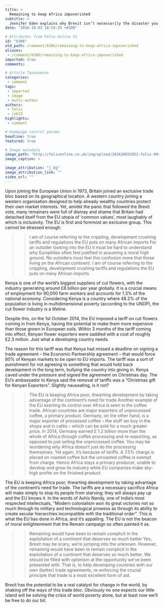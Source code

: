 ```yaml
---
title: >
  Remaining to keep Africa impoverished
subtitle: >
  Jennifer Eden explains why Brexit isn’t necessarily the disaster you think it is –especially for Africa
date: "2016-10-03 18:54:25 +0100"

# Attributes from Felix Online V1
id: "6306"
old_path: /comment/6306/remaining-to-keep-africa-impoverished
aliases:
 - /comment/6306/remaining-to-keep-africa-impoverished
imported: true
comments:

# Article Taxonomies
categories:
 - comment
tags:
 - imported
 - image
 - multi-author
authors:
 - felix
 - je615
highlights:
 - comment

# Homepage control params
headline: true
featured: true

# Image metadata
image_path: "http://felixonline.co.uk/img/upload/201610032052-felix-9942718616_71d5fd5921_o.jpg"
image_caption: >

image_attribution: "j_bg"
image_attribution_link: ""
video_url: ""
---
```


Upon joining the European Union in 1973, Britain joined an exclusive trade bloc based on its geographical location. A western country joining a western organisation designed to help already wealthy countries protect their own market interests. Yet, amidst the panic that followed the Brexit vote, many remainers were full of dismay and shame that Britain had detached itself from the EU utopia of ‘common values’, most laughably of which is inclusivity. The EU is first and foremost an exclusive group. This cannot be stressed enough.
> > I am of course referring to the crippling, development crushing tariffs and regulations the EU puts on many African imports
For an outsider looking into the EU it must be hard to understand why Europhiles often feel justified in assuming a moral high ground. No outsiders must feel this confusion more that those living on the African continent. I am of course referring to the crippling, development crushing tariffs and regulations the EU puts on many African imports.

Kenya is one of the world’s biggest suppliers of cut flowers, with the industry generating around £8 billion per year globally. It is a crucial means of employment for 90,000 farm workers and accounts for 1.3% of the national economy. Considering Kenya is a country where 48.2% of the population is living in multidimensional poverty (according to the UNDP), the cut flower industry is a lifeline.

Despite this, on the 1st October 2014, the EU imposed a tariff on cut flowers coming in from Kenya, having the potential to make them more expensive than those grown in European soils. Within 3 months of the tariff coming into effect, Kenyan flower exporters were saddled with a cost of roughly £2.3 million. Just what a developing country needs.

The reason for this tariff was that Kenya had missed a deadline on signing a trade agreement – the Economic Partnership agreement – that would force 80% of Kenyan markets to be open to EU imports. The tariff was a sort of punishment for not agreeing to something that would hold back development in the long term, bullying the country into giving in. Kenya caved under the pressure and signed the agreement on Christmas day. The EU’s ambassador to Kenya said the removal of tariffs was a “Christmas gift for Kenyan Exporters”. Slightly nauseating, is it not?
> > The EU is keeping Africa poor, thwarting development by taking advantage of the continent’s need for trade
Another example of the EU exerting its control over Africa is seen in the coffee trade. African countries are major exporters of unprocessed coffee, a primary product. Germany, on the other hand, is a major exporter of processed coffee – the stuff we buy in the shops and in cafés – which can be sold for a much greater price. In 2014, Germany earned £ 1.2 billion more than the whole of Africa through coffee processing and re-exporting, as opposed to just selling the unprocessed coffee. You may be wondering why Africa doesn’t just do the processing themselves. Yet again, it’s because of tariffs. A 7.5% charge is placed on roasted coffee but the unroasted coffee is exempt from charge. Hence Africa stays a primary producer, unable to develop and grow its industry while EU companies make sky-high profits on the finished product.

The EU is keeping Africa poor, thwarting development by taking advantage of the continent’s need for trade. The tariffs are a necessary sacrifice Africa will make simply to stop its people from starving; they will always pay up and the EU knows it. In the words of Ashis Nandy, one of India’s most respected intellectuals, “Modern colonialism won its great victories not so much through its military and technological prowess as through its ability to create secular hierarchies incompatible with the traditional order”. This is what the EU has done in Africa, and it’s appalling. The EU is not the beacon of moral enlightenment that the Remain campaign so often painted it as.
> > Remaining would have been to remain complicit in the exploitation of a continent that deserves so much better
Yes, Brexit may be scary, we’re jumping into the unknown. However, remaining would have been to remain complicit in the exploitation of a continent that deserves so much better. We should be filled with optimism at the opportunity we’ve been presented with. That is, to help developing countries with our own (better) trade agreements, re-enforcing the crucial principle that trade is a most excellent form of aid.

Brexit has the potential to be a real catalyst for change in the world, by shaking off the ways of this trade bloc. Obviously no one expects our little island will be solving the crisis of world poverty alone, but at least now we’ll be free to do our bit.
